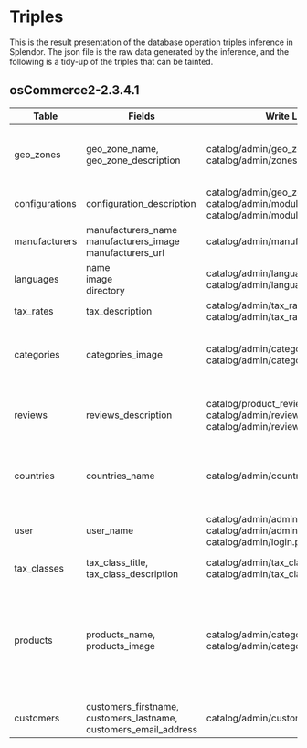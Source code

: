 # Triples
This is the result presentation of the database operation triples inference in Splendor. The json file is the raw data generated by the inference, and the following is a tidy-up of the triples that can be tainted.

## osCommerce2-2.3.4.1


 | Table          | Fields                                                       | Write Locs                                                   | Read Locs                                                    |
  | -------------- | ------------------------------------------------------------ | ------------------------------------------------------------ | ------------------------------------------------------------ |
  | geo_zones      | geo_zone_name, geo_zone_description                          | catalog/admin/geo_zones.php:67<br>catalog/admin/zones.php:24 | catalog/admin/tax_rates.php:76 <br>catalog/admin/geo_zones.php:181<br>catalog/admin/geo_zones.php:139<br>catalog/admin/zones.php:71<br>catalog/admin/customers.php:559 |
  | configurations | configuration_description                                    | catalog/admin/geo_zones.php:198<br>catalog/admin/modules.php:223<br>catalog/admin/modules.php:7 | catalog/admin/configuration.php:84 <br>catalog/admin/configuration.php:13<br>catalog/includes/modules/payment/sage_pay_direct.php:676 |
  | manufacturers  | manufacturers_name<br>manufacturers_image<br>manufacturers_url | catalog/admin/manufacturers.php:45                           | catalog/admin/manufacturers.php:77<br>catalog/admin/manufacturers.php:127<br>catalog/admin/languages.php:54 |
  | languages      | name<br>image<br>directory                                   | catalog/admin/languages.php:79<br>catalog/admin/languages.php:26 | catalog/admin/languages.php:143                              |
  | tax_rates      | tax_description                                              | catalog/admin/tax_rates.php:26<br>catalog/admin/tax_rates.php:38 | catalog/admin/tax_rates.php:76                               |
  | categories     | categories_image                                             | catalog/admin/categories.php:320<br>catalog/admin/categories.php:84<br> | catalog/admin/categories.php:827<br>catalog/admin/categories.php:829<br>catalog/admin/categories.php:861<br>catalog/admin/categories.php:863<br>catalog/admin/languages.php:36 |
  | reviews        | reviews_description                                          | catalog/product_reviews_write.php:54<br>catalog/admin/reviews.php:35<br>catalog/admin/reviews.php:84 | catalog/admin/reviews.php:128<br>catalog/admin/reviews.php:88<br>catalog/admin/reviews.php:209<br>catalog/admin/reviews.php:827<br>catalog/admin/reviews.php:829 |
  | countries      | countries_name                                               | catalog/admin/countries.php:25                               | catalog/admin/zones.php:80<br>catalog/admin/zones.php:139<br>catalog/admin/countries.php:72<br>catalog/admin/countries.php:700<br>catalog/admin/zones.php:71 |
  | user           | user_name                                                    | catalog/admin/administrators.php:60<br>catalog/admin/administrators.php:124<br>catalog/admin/login.php:108 | catalog/admin/administrators.php:262<br>catalog/admin/administrators.php:181<br>catalog/admin/administrators.php:105<br>catalog/admin/login.php:39 |
  | tax_classes    | tax_class_title, tax_class_description                       | catalog/admin/tax_classes.php:32<br>catalog/admin/tax_classes.php:23 | catalog/admin/tax_classes.php:67<br>catalog/admin/tax_rates.php:76 |
  | products       | products_name,<br>products_image                             | catalog/admin/categories.php:354<br>catalog/admin/categories.php:359 | catalog/admin/categories.php:307<br/>catalog/admin/categories.php:346<br>catalog/admin/categories.php:352<br/>catalog/admin/categories.php:357<br>catalog/admin/categories.php:861<br>catalog/admin/categories.php:863<br>catalog/admin/specials.php:157<br>catalog/admin/specials.php:162<br>catalog/admin/specials.php:95<br>catalog/admin/languages.php:36 |
  | customers      | customers_firstname,<br>customers_lastname,<br>customers_email_address | catalog/admin/customers.php:154                              | catalog/admin/customers.php:144<br/>catalog/admin/customers.php:692<br>catalog/admin/customers.php:696<br> |

